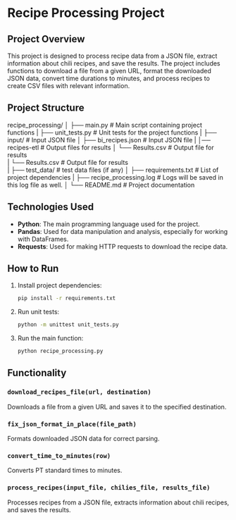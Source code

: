 # Recipe Processing Project

## Project Overview

This project is designed to process recipe data from a JSON file, extract information about chili recipes, and save the results. The project includes functions to download a file from a given URL, format the downloaded JSON data, convert time durations to minutes, and process recipes to create CSV files with relevant information.

## Project Structure

recipe_processing/
│
├── main.py # Main script containing project functions
|
├── unit_tests.py # Unit tests for the project functions
|
├── input/ # Input JSON file
│ ├── bi_recipes.json # Input JSON file
|
│── recipes-etl # Output files for results
│ └── Results.csv # Output file for results    
| └── Results.csv # Output file for results           
|
├── test_data/ # test data files (if any)
│
├── requirements.txt # List of project dependencies
|
├── recipe_processing.log # Logs will be saved in this log file as well.
│
└── README.md # Project documentation


## Technologies Used

- **Python**: The main programming language used for the project.
- **Pandas**: Used for data manipulation and analysis, especially for working with DataFrames.
- **Requests**: Used for making HTTP requests to download the recipe data.

## How to Run

1. Install project dependencies:

    ```bash
    pip install -r requirements.txt
    ```

2. Run unit tests:

    ```bash
    python -m unittest unit_tests.py
    ```

3. Run the main function:

    ```bash
    python recipe_processing.py
    ```

## Functionality

### `download_recipes_file(url, destination)`

Downloads a file from a given URL and saves it to the specified destination.

### `fix_json_format_in_place(file_path)`

Formats downloaded JSON data for correct parsing.

### `convert_time_to_minutes(row)`

Converts PT standard times to minutes.

### `process_recipes(input_file, chilies_file, results_file)`

Processes recipes from a JSON file, extracts information about chili recipes, and saves the results.
